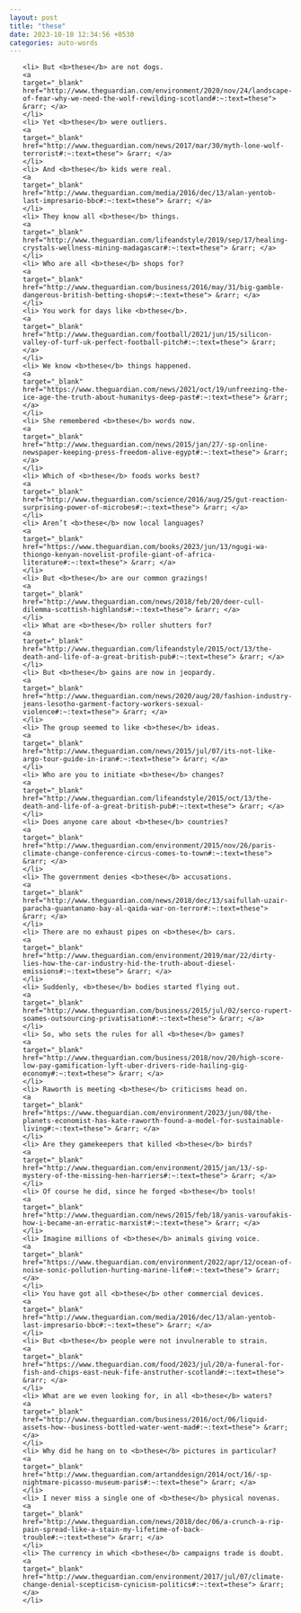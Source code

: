 ```yaml
---
layout: post
title: "these"
date: 2023-10-10 12:34:56 +0530
categories: auto-words
---
```

<ol>

    <li> But <b>these</b> are not dogs.
    <a 
    target="_blank" 
    href="http://www.theguardian.com/environment/2020/nov/24/landscape-of-fear-why-we-need-the-wolf-rewilding-scotland#:~:text=these"> &rarr; </a>
    </li>
    <li> Yet <b>these</b> were outliers.
    <a 
    target="_blank" 
    href="http://www.theguardian.com/news/2017/mar/30/myth-lone-wolf-terrorist#:~:text=these"> &rarr; </a>
    </li>
    <li> And <b>these</b> kids were real.
    <a 
    target="_blank" 
    href="http://www.theguardian.com/media/2016/dec/13/alan-yentob-last-impresario-bbc#:~:text=these"> &rarr; </a>
    </li>
    <li> They know all <b>these</b> things.
    <a 
    target="_blank" 
    href="http://www.theguardian.com/lifeandstyle/2019/sep/17/healing-crystals-wellness-mining-madagascar#:~:text=these"> &rarr; </a>
    </li>
    <li> Who are all <b>these</b> shops for?
    <a 
    target="_blank" 
    href="http://www.theguardian.com/business/2016/may/31/big-gamble-dangerous-british-betting-shops#:~:text=these"> &rarr; </a>
    </li>
    <li> You work for days like <b>these</b>.
    <a 
    target="_blank" 
    href="http://www.theguardian.com/football/2021/jun/15/silicon-valley-of-turf-uk-perfect-football-pitch#:~:text=these"> &rarr; </a>
    </li>
    <li> We know <b>these</b> things happened.
    <a 
    target="_blank" 
    href="https://www.theguardian.com/news/2021/oct/19/unfreezing-the-ice-age-the-truth-about-humanitys-deep-past#:~:text=these"> &rarr; </a>
    </li>
    <li> She remembered <b>these</b> words now.
    <a 
    target="_blank" 
    href="http://www.theguardian.com/news/2015/jan/27/-sp-online-newspaper-keeping-press-freedom-alive-egypt#:~:text=these"> &rarr; </a>
    </li>
    <li> Which of <b>these</b> foods works best?
    <a 
    target="_blank" 
    href="http://www.theguardian.com/science/2016/aug/25/gut-reaction-surprising-power-of-microbes#:~:text=these"> &rarr; </a>
    </li>
    <li> Aren’t <b>these</b> now local languages?
    <a 
    target="_blank" 
    href="https://www.theguardian.com/books/2023/jun/13/ngugi-wa-thiongo-kenyan-novelist-profile-giant-of-africa-literature#:~:text=these"> &rarr; </a>
    </li>
    <li> But <b>these</b> are our common grazings!
    <a 
    target="_blank" 
    href="http://www.theguardian.com/news/2018/feb/20/deer-cull-dilemma-scottish-highlands#:~:text=these"> &rarr; </a>
    </li>
    <li> What are <b>these</b> roller shutters for?
    <a 
    target="_blank" 
    href="http://www.theguardian.com/lifeandstyle/2015/oct/13/the-death-and-life-of-a-great-british-pub#:~:text=these"> &rarr; </a>
    </li>
    <li> But <b>these</b> gains are now in jeopardy.
    <a 
    target="_blank" 
    href="http://www.theguardian.com/news/2020/aug/20/fashion-industry-jeans-lesotho-garment-factory-workers-sexual-violence#:~:text=these"> &rarr; </a>
    </li>
    <li> The group seemed to like <b>these</b> ideas.
    <a 
    target="_blank" 
    href="http://www.theguardian.com/news/2015/jul/07/its-not-like-argo-tour-guide-in-iran#:~:text=these"> &rarr; </a>
    </li>
    <li> Who are you to initiate <b>these</b> changes?
    <a 
    target="_blank" 
    href="http://www.theguardian.com/lifeandstyle/2015/oct/13/the-death-and-life-of-a-great-british-pub#:~:text=these"> &rarr; </a>
    </li>
    <li> Does anyone care about <b>these</b> countries?
    <a 
    target="_blank" 
    href="http://www.theguardian.com/environment/2015/nov/26/paris-climate-change-conference-circus-comes-to-town#:~:text=these"> &rarr; </a>
    </li>
    <li> The government denies <b>these</b> accusations.
    <a 
    target="_blank" 
    href="http://www.theguardian.com/news/2018/dec/13/saifullah-uzair-paracha-guantanamo-bay-al-qaida-war-on-terror#:~:text=these"> &rarr; </a>
    </li>
    <li> There are no exhaust pipes on <b>these</b> cars.
    <a 
    target="_blank" 
    href="http://www.theguardian.com/environment/2019/mar/22/dirty-lies-how-the-car-industry-hid-the-truth-about-diesel-emissions#:~:text=these"> &rarr; </a>
    </li>
    <li> Suddenly, <b>these</b> bodies started flying out.
    <a 
    target="_blank" 
    href="http://www.theguardian.com/business/2015/jul/02/serco-rupert-soames-outsourcing-privatisation#:~:text=these"> &rarr; </a>
    </li>
    <li> So, who sets the rules for all <b>these</b> games?
    <a 
    target="_blank" 
    href="http://www.theguardian.com/business/2018/nov/20/high-score-low-pay-gamification-lyft-uber-drivers-ride-hailing-gig-economy#:~:text=these"> &rarr; </a>
    </li>
    <li> Raworth is meeting <b>these</b> criticisms head on.
    <a 
    target="_blank" 
    href="https://www.theguardian.com/environment/2023/jun/08/the-planets-economist-has-kate-raworth-found-a-model-for-sustainable-living#:~:text=these"> &rarr; </a>
    </li>
    <li> Are they gamekeepers that killed <b>these</b> birds?
    <a 
    target="_blank" 
    href="http://www.theguardian.com/environment/2015/jan/13/-sp-mystery-of-the-missing-hen-harriers#:~:text=these"> &rarr; </a>
    </li>
    <li> Of course he did, since he forged <b>these</b> tools!
    <a 
    target="_blank" 
    href="http://www.theguardian.com/news/2015/feb/18/yanis-varoufakis-how-i-became-an-erratic-marxist#:~:text=these"> &rarr; </a>
    </li>
    <li> Imagine millions of <b>these</b> animals giving voice.
    <a 
    target="_blank" 
    href="https://www.theguardian.com/environment/2022/apr/12/ocean-of-noise-sonic-pollution-hurting-marine-life#:~:text=these"> &rarr; </a>
    </li>
    <li> You have got all <b>these</b> other commercial devices.
    <a 
    target="_blank" 
    href="http://www.theguardian.com/media/2016/dec/13/alan-yentob-last-impresario-bbc#:~:text=these"> &rarr; </a>
    </li>
    <li> But <b>these</b> people were not invulnerable to strain.
    <a 
    target="_blank" 
    href="https://www.theguardian.com/food/2023/jul/20/a-funeral-for-fish-and-chips-east-neuk-fife-anstruther-scotland#:~:text=these"> &rarr; </a>
    </li>
    <li> What are we even looking for, in all <b>these</b> waters?
    <a 
    target="_blank" 
    href="http://www.theguardian.com/business/2016/oct/06/liquid-assets-how--business-bottled-water-went-mad#:~:text=these"> &rarr; </a>
    </li>
    <li> Why did he hang on to <b>these</b> pictures in particular?
    <a 
    target="_blank" 
    href="http://www.theguardian.com/artanddesign/2014/oct/16/-sp-nightmare-picasso-museum-paris#:~:text=these"> &rarr; </a>
    </li>
    <li> I never miss a single one of <b>these</b> physical novenas.
    <a 
    target="_blank" 
    href="http://www.theguardian.com/news/2018/dec/06/a-crunch-a-rip-pain-spread-like-a-stain-my-lifetime-of-back-trouble#:~:text=these"> &rarr; </a>
    </li>
    <li> The currency in which <b>these</b> campaigns trade is doubt.
    <a 
    target="_blank" 
    href="http://www.theguardian.com/environment/2017/jul/07/climate-change-denial-scepticism-cynicism-politics#:~:text=these"> &rarr; </a>
    </li>